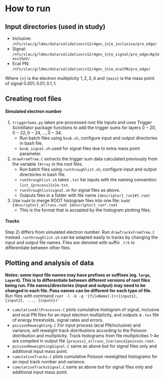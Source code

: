 # How to run
## Input directories (used in study)
- Inclusive: `/nfs/slac/g/ldmx/data/validation/v12/4gev_{n}e_inclusive/pro_edge/`
- Signal: `/nfs/slac/g/ldmx/data/validation/v12/4gev_{n}e_signal/pro_edge/Ap{mass}GeV/`
- Ecal PN: `/nfs/slac/g/ldmx/data/validation/v12/4gev_{n}e_ecalPN/pro_edge/`

Where `{n}` is the electron multiplicity $1, 2, 3, 4$ and `{mass}` is the mass point of signal $0.001, 0.01, 0.1, 1$.
## Creating root files
#### Simulated electron number
1) `triggerSums.py` takes pre-processed root file inputs and uses Trigger Scintillator package functions to add the trigger sums for layers $0-20, 0-22, 0-24, ..., 0-34$.
    * Run batch files using `bsub.sh`, configure input and output directories in bash file.
    * `bsub_signal.sh` used for signal files due to extra mass point parameter.
2) `drawFromTree.C` extracts the trigger sum data calculated previously from the variable `fArray` in the root files.
    * Run batch files using `runthroughlist.sh`, configure input and output directories in bash file.
    * `runthroughlist.sh` takes `.txt` list inputs with the naming convention `list_{process}{n}e.txt`.
    * `runthroughlistsignal.sh` for signal files as above.
    * Outputs files in a folder with file name `{descriptor}_run{#}.root`
3) Use `hadd` to merge ROOT histogram files into one file: `hadd {descriptor}_allruns.root {descriptor}_run*.root`
    * This is the format that is accepted by the histogram plotting files.
#### Tracks
Step 2) differs from simulated electron number. Run `drawTracksFromTree.C` instead. `runthroughlist.sh` can be adapted easily to tracks by changing the input and output file names.
Files are denoted with suffix `_trk` to differentiate between other files.
## Plotting and analysis of data
**Notes: some input file names may have prefixes or suffixes (eg. `large`, `Layer0`). This is to differentiate between different versions of root files being run. File names/directories (input and output) may need to be changed in each file. Pass names can be different for each type of file.**
Run files with command `root -l -b -q '{fileName}.C+({input1}, {input2}, ..., {inputn})'`
* `cumulativeAllProcesses.C` plots cumulative histogram of signal, inclusive and ecal PN files for an input electron multiplicity, and outputs a `.tex` file of energy thresholds, signal rates and errors.
* `poissonReweighting.C` For input process (ecal PN/inclusive) and variance, will reweight track distributions according to the Poisson distribution and multiplicity. Track histograms from file multiplicities 1-4e are compiled in output file `{process}_allruns_{variance}poisson.root`.
* `poissonReweightingSignal.C` same as above but for signal files only and additional input mass point.
* `cumulativeTracks.C` plots cumulative Poisson reweighted histograms for an input track number and variance.
* `cumulativeTracksSignal.C` same as above but for signal files only and additional input mass point.
